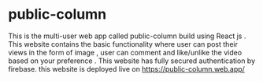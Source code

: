 # public-column
This is the multi-user web app called public-column build using React js . This website contains  the basic functionality where user can post their views in the form of image , user can comment and like/unlike the video based on your preference . This website has fully secured authentication by firebase.  this website is deployed live on           https://public-column.web.app/
